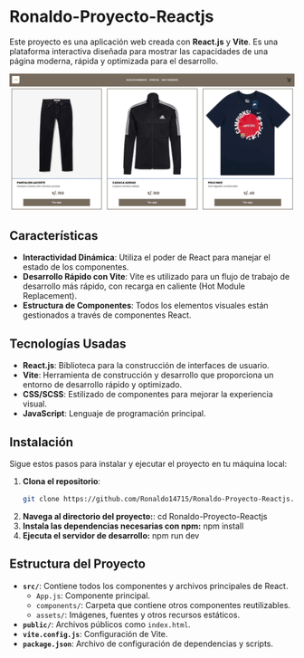 # Ronaldo-Proyecto-Reactjs

Este proyecto es una aplicación web creada con **React.js** y **Vite**. Es una plataforma interactiva diseñada para mostrar las capacidades de una página moderna, rápida y optimizada para el desarrollo.

![Proyecto de React](./src/assets/img/proyect.jpg)

## Características

- **Interactividad Dinámica**: Utiliza el poder de React para manejar el estado de los componentes.
- **Desarrollo Rápido con Vite**: Vite es utilizado para un flujo de trabajo de desarrollo más rápido, con recarga en caliente (Hot Module Replacement).
- **Estructura de Componentes**: Todos los elementos visuales están gestionados a través de componentes React.

## Tecnologías Usadas

- **React.js**: Biblioteca para la construcción de interfaces de usuario.
- **Vite**: Herramienta de construcción y desarrollo que proporciona un entorno de desarrollo rápido y optimizado.
- **CSS/SCSS**: Estilizado de componentes para mejorar la experiencia visual.
- **JavaScript**: Lenguaje de programación principal.

## Instalación

Sigue estos pasos para instalar y ejecutar el proyecto en tu máquina local:

1. **Clona el repositorio**:
   ```bash
   git clone https://github.com/Ronaldo14715/Ronaldo-Proyecto-Reactjs.git
2. **Navega al directorio del proyecto:**:
    cd Ronaldo-Proyecto-Reactjs
3. **Instala las dependencias necesarias con npm:**
    npm install
4. **Ejecuta el servidor de desarrollo:**
    npm run dev

## Estructura del Proyecto

- **`src/`**: Contiene todos los componentes y archivos principales de React.
  - `App.js`: Componente principal.
  - `components/`: Carpeta que contiene otros componentes reutilizables.
  - `assets/`: Imágenes, fuentes y otros recursos estáticos.
- **`public/`**: Archivos públicos como `index.html`.
- **`vite.config.js`**: Configuración de Vite.
- **`package.json`**: Archivo de configuración de dependencias y scripts.